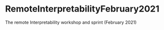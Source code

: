 # RemoteInterpretabilityFebruary2021
The remote Interpretability workshop and sprint (February 2021)
